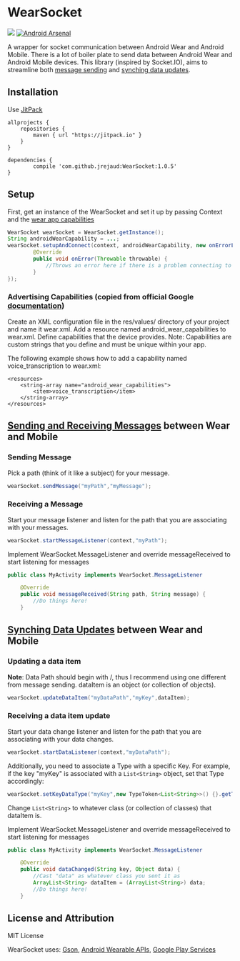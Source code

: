 # WearSocket

[![](https://jitpack.io/v/jrejaud/WearSocket.svg)](https://jitpack.io/#jrejaud/WearSocket)
[![Android Arsenal](https://img.shields.io/badge/Android%20Arsenal-WearSocket-brightgreen.svg?style=flat)](http://android-arsenal.com/details/1/2416)



A wrapper for socket communication between Android Wear and Android Mobile.
There is a lot of boiler plate to send data between Android Wear and Android Mobile devices.
This library (inspired by Socket.IO), aims to streamline both [message sending](https://developer.android.com/training/wearables/data-layer/messages.html) and [synching data updates](https://developer.android.com/training/wearables/data-layer/data-items.html).

## Installation

Use [JitPack](https://jitpack.io/#jrejaud/WearSocket)

```
allprojects {
	repositories {
		maven { url "https://jitpack.io" }
	}
}
```

```
dependencies {
	    compile 'com.github.jrejaud:WearSocket:1.0.5'
}
```	

## Setup 

First, get an instance of the WearSocket and set it up by passing Context and the [wear app capabilities](http://developer.android.com/training/wearables/data-layer/messages.html#SendMessage) 

```java
WearSocket wearSocket = WearSocket.getInstance();
String androidWearCapability = ...;
wearSocket.setupAndConnect(context, androidWearCapability, new onErrorListener() {
       	@Override
        public void onError(Throwable throwable) {
        	//Throws an error here if there is a problem connecting to the other device.
        }
});
```

### Advertising Capabilities (copied from official Google [documentation](http://developer.android.com/training/wearables/data-layer/messages.html#SendMessage))

Create an XML configuration file in the res/values/ directory of your project and name it wear.xml.
Add a resource named android_wear_capabilities to wear.xml.
Define capabilities that the device provides.
Note: Capabilities are custom strings that you define and must be unique within your app.

The following example shows how to add a capability named voice_transcription to wear.xml:

```
<resources>
    <string-array name="android_wear_capabilities">
        <item>voice_transcription</item>
    </string-array>
</resources>
```

## [Sending and Receiving Messages](https://developer.android.com/training/wearables/data-layer/messages.html) between Wear and Mobile

### Sending Message

Pick a path (think of it like a subject) for your message.

```java
wearSocket.sendMessage("myPath","myMessage");
```

### Receiving a Message

Start your message listener and listen for the path that you are associating with your messages. 

```java
wearSocket.startMessageListener(context,"myPath");
```

Implement WearSocket.MessageListener and override messageReceived to start listening for messages

```java
public class MyActivity implements WearSocket.MessageListener
```
```java
    @Override
    public void messageReceived(String path, String message) {
        //Do things here!
    }
```

## [Synching Data Updates](https://developer.android.com/training/wearables/data-layer/data-items.html) between Wear and Mobile

### Updating a data item

**Note**: Data Path should begin with /, thus I recommend using one different from message sending.
dataItem is an object (or collection of objects).

```java
wearSocket.updateDataItem("myDataPath","myKey",dataItem);
```

### Receiving a data item update

Start your data change listener and listen for the path that you are associating with your data changes.

```java
wearSocket.startDataListener(context,"myDataPath");
```

Additionally, you need to associate a Type with a specific Key. For example, if the key "myKey" is associated with a `List<String>` object, set that Type accordingly:

```java
wearSocket.setKeyDataType("myKey",new TypeToken<List<String>>() {}.getType());
```

Change `List<String>` to whatever class (or collection of classes) that dataItem is.

Implement WearSocket.MessageListener and override messageReceived to start listening for messages

```java
public class MyActivity implements WearSocket.MessageListener
```
```java
    @Override
    public void dataChanged(String key, Object data) {
        //Cast "data" as whatever class you sent it as
        ArrayList<String> dataItem = (ArrayList<String>) data;
        //Do things here!
    }
```

## License and Attribution

MIT License

WearSocket uses:
[Gson](https://code.google.com/p/google-gson/source/browse/trunk/gson/LICENSE?r=369), 
[Android Wearable APIs](https://developer.android.com/training/building-wearables.html), 
[Google Play Services](https://components.xamarin.com/license/googleplayservices)
